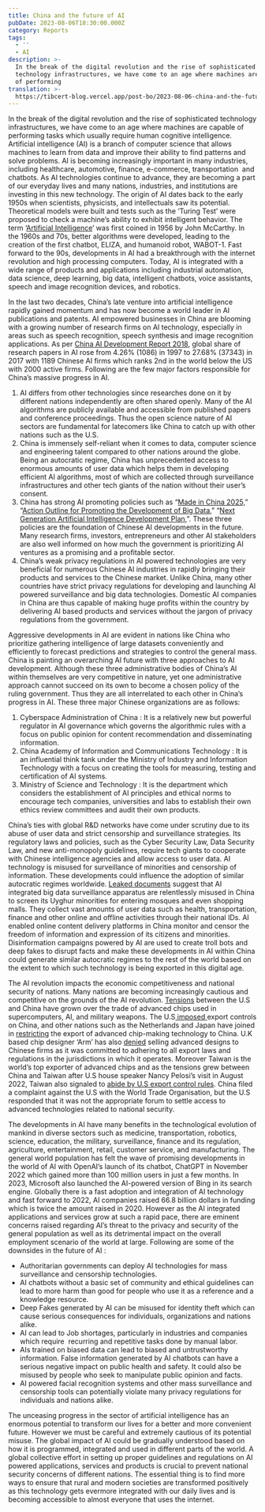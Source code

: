 ```yaml
---
title: China and the future of AI
pubDate: 2023-08-06T18:30:00.000Z
category: Reports
tags:
  - ''
  - AI
description: >-
  In the break of the digital revolution and the rise of sophisticated
  technology infrastructures, we have come to an age where machines are capable
  of performing
translation: >-
  https://tibcert-blog.vercel.app/post-bo/2023-08-06-china-and-the-future-of-ai-bo/
---
```


In the break of the digital revolution and the rise of sophisticated technology infrastructures, we have come to an age where machines are capable of performing tasks which usually require human cognitive intelligence. Artificial intelligence (AI) is a branch of computer science that allows machines to learn from data and improve their ability to find patterns and solve problems. AI is becoming increasingly important in many industries, including healthcare, automotive, finance, e-commerce, transportation  and chatbots. As AI technologies continue to advance, they are becoming a part of our everyday lives and many nations, industries, and institutions are investing in this new technology. The origin of AI dates back to the early 1950s when scientists, physicists, and intellectuals saw its potential. Theoretical models were built and tests such as the ‘Turing Test’ were proposed to check a machine’s ability to exhibit intelligent behavior. The term ‘[Artificial Intelligence](https://courses.cs.washington.edu/courses/csep590/06au/projects/history-ai.pdf)’ was first coined in 1956 by John McCarthy. In the 1960s and 70s, better algorithms were developed, leading to the creation of the first chatbot, ELIZA, and humanoid robot, WABOT-1. Fast forward to the 90s, developments in AI had a breakthrough with the internet revolution and high processing computers. Today, AI is integrated with a wide range of products and applications including industrial automation, data science, deep learning, big data, intelligent chatbots, voice assistants, speech and image recognition devices, and robotics.

In the last two decades, China’s late venture into artificial intelligence rapidly gained momentum and has now become a world leader in AI publications and patents. AI empowered businesses in China are blooming with a growing number of research firms on AI technology, especially in areas such as speech recognition, speech synthesis and image recognition applications. As per [China AI Development Report 2018](https://indianstrategicknowledgeonline.com/web/China_AI_development_report_2018.pdf), global share of research papers in AI rose from 4.26% (1086) in 1997 to 27.68% (37343) in 2017 with 1189 Chinese AI firms which ranks 2nd in the world below the US with 2000 active firms. Following are the few major factors responsible for China’s massive progress in AI. 

1. AI differs from other technologies since researches done on it by different nations independently are often shared openly. Many of the AI algorithms are publicly available and accessible from published papers and conference proceedings. Thus the open science nature of AI sectors are fundamental for latecomers like China to catch up with other nations such as the U.S. 
2. China is immensely self-reliant when it comes to data, computer science and engineering talent compared to other nations around the globe. Being an autocratic regime, China has unprecedented access to enormous amounts of user data which helps them in developing efficient AI algorithms, most of which are collected through surveillance infrastructures and other tech giants of the nation without their user’s consent. 
3. China has strong AI promoting policies such as “[Made in China 2025,](http://www.gov.cn/zhengce/content/2015-05/19/content_9784.htm)” “[Action Outline for Promoting the Development of Big Data](http://www.gov.cn/zhengce/content/2015-09/05/content_10137.htm),” “[Next Generation Artificial Intelligence Development Plan](http://www.gov.cn/zhengce/content/2017-07/20/content_5211996.htm),”. These three policies are the foundation of Chinese AI developments in the future. Many research firms, investors, entrepreneurs and other AI stakeholders are also well informed on how much the government is prioritizing AI ventures as a promising and a profitable sector. 
4. China’s weak privacy regulations in AI powered technologies are very beneficial for numerous Chinese AI industries in rapidly bringing their products and services to the Chinese market. Unlike China, many other countries have strict privacy regulations for developing and launching AI powered surveillance and big data technologies. Domestic AI companies in China are thus capable of making huge profits within the country by delivering AI based products and services without the jargon of privacy regulations from the government.

Aggressive developments in AI are evident in nations like China who prioritize gathering intelligence of large datasets conveniently and efficiently to forecast predictions and strategies to control the general mass. China is painting an overarching AI future with three approaches to AI development. Although these three administrative bodies of China’s AI within themselves are very competitive in nature, yet one administrative approach cannot succeed on its own to become a chosen policy of the ruling government. Thus they are all interrelated to each other in China’s progress in AI. These three major Chinese organizations are as follows: 

1. Cyberspace Administration of China : It is a relatively new but powerful regulator in AI governance which governs the algorithmic rules with a focus on public opinion for content recommendation and disseminating information. 
2. China Academy of Information and Communications Technology : It is an influential think tank under the Ministry of Industry and Information Technology with a focus on creating the tools for measuring, testing and certification of AI systems.
3. Ministry of Science and Technology : It is the department which considers the establishment of AI principles and ethical norms to encourage tech companies, universities and labs to establish their own ethics review committees and audit their own products. 

China’s ties with global R\&D networks have come under scrutiny due to its abuse of user data and strict censorship and surveillance strategies. Its regulatory laws and policies, such as the Cyber Security Law, Data Security Law, and new anti-monopoly guidelines, require tech giants to cooperate with Chinese intelligence agencies and allow access to user data. AI technology is misused for surveillance of minorities and censorship of information. These developments could influence the adoption of similar autocratic regimes worldwide. [Leaked documents](https://techcrunch.com/2019/11/24/leaked-chinese-government-documents-detail-how-tech-is-used-to-escalate-the-persecution-of-uighurs/) suggest that AI integrated big data surveillance apparatus are relentlessly misused in China to screen its Uyghur minorities for entering mosques and even shopping malls. They collect vast amounts of user data such as health, transportation, finance and other online and offline activities through their national IDs. AI enabled online content delivery platforms in China monitor and censor the freedom of information and expression of its citizens and minorities. Disinformation campaigns powered by AI are used to create troll bots and deep fakes to disrupt facts and make these developments in AI within China could generate similar autocratic regimes to the rest of the world based on the extent to which such technology is being exported in this digital age.

The AI revolution impacts the economic competitiveness and national security of nations. Many nations are becoming increasingly cautious and competitive on the grounds of the AI revolution. [Tensions](https://www.bbc.com/news/business-63995570) between the U.S and China have grown over the trade of advanced chips used in supercomputers, AI, and military weapons. The U.S[ imposed ](https://www.cnbc.com/2023/03/09/asml-netherlands-to-restrict-semiconductor-machine-exports-after-us-pressure.html)export controls on China, and other nations such as the Netherlands and Japan have joined in [restricting](https://www.theguardian.com/technology/2023/feb/01/chip-war-japan-netherlands-us-tech-export-ban-china-microchips) the export of advanced chip-making technology to China. U.K based chip designer ‘Arm’ has also [denied](https://www.forbes.com/sites/iainmartin/2023/03/31/british-semiconductor-maker-may-close-due-to-national-security-dispute-with-chinese-parent-company/?sh=5d267d5822d0) selling advanced designs to Chinese firms as it was committed to adhering to all export laws and regulations in the jurisdictions in which it operates. Moreover Taiwan is the world’s top exporter of advanced chips and as the tensions grew between China and Taiwan after U.S house speaker Nancy Pelosi’s visit in August 2022, Taiwan also signaled to [abide by U.S export control rules](https://www.washingtonpost.com/politics/2022/10/21/taiwan-major-producer-semiconductors-says-it-will-abide-by-us-rules/). China filed a complaint against the U.S with the World Trade Organisation, but the U.S responded that it was not the appropriate forum to settle access to advanced technologies related to national security.

The developments in AI have many benefits in the technological evolution of mankind in diverse sectors such as medicine, transportation, robotics, science, education, the military, surveillance, finance and its regulation, agriculture, entertainment, retail, customer service, and manufacturing. The general world population has felt the wave of promising developments in the world of AI with OpenAI’s launch of its chatbot, ChatGPT in November 2022 which gained more than 100 million users in just a few months. In 2023, Microsoft also launched the AI-powered version of Bing in its search engine. Globally there is a fast adoption and integration of AI technology and fast forward to 2022, AI companies raised 66.8 billion dollars in funding which is twice the amount raised in 2020. However as the AI integrated applications and services grow at such a rapid pace, there are eminent concerns raised regarding AI’s threat to the privacy and security of the general population as well as its detrimental impact on the overall employment scenario of the world at large. Following are some of the downsides in the future of AI : 

* Authoritarian governments can deploy AI technologies for mass surveillance and censorship technologies. 
* AI chatbots without a basic set of community and ethical guidelines can lead to more harm than good for people who use it as a reference and a knowledge resource. 
* Deep Fakes generated by AI can be misused for identity theft which can cause serious consequences for individuals, organizations and nations alike. 
* AI can lead to Job shortages, particularly in industries and companies which require  recurring and repetitive tasks done by manual labor. 
* AIs trained on biased data can lead to biased and untrustworthy information. False information generated by AI chatbots can have a serious negative impact on public health and safety. It could also be misused by people who seek to manipulate public opinion and facts. 
* AI powered facial recognition systems and other mass surveillance and censorship tools can potentially violate many privacy regulations for individuals and nations alike. 

The unceasing progress in the sector of artificial intelligence has an enormous potential to transform our lives for a better and more convenient future. However we must be careful and extremely cautious of its potential misuse. The global impact of AI could be gradually understood based on how it is programmed, integrated and used in different parts of the world. A global collective effort in setting up proper guidelines and regulations on AI powered applications, services and products is crucial to prevent national security concerns of different nations. The essential thing is to find more ways to ensure that rural and modern societies are transformed positively as this technology gets evermore integrated with our daily lives and is becoming accessible to almost everyone that uses the internet. 

